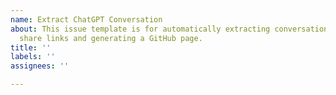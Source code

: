 ```yaml
---
name: Extract ChatGPT Conversation
about: This issue template is for automatically extracting conversations from ChatGPT
  share links and generating a GitHub page.
title: ''
labels: ''
assignees: ''

---
```



